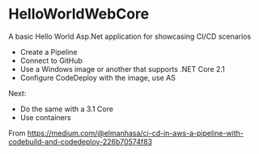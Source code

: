# HelloWorldWebCore
A basic Hello World Asp.Net application for showcasing CI/CD scenarios

* Create a Pipeline
* Connect to GitHub
* Use a Windows image or another that supports .NET Core 2.1
* Configure CodeDeploy with the image, use AS

Next:
* Do the same with a 3.1 Core
* Use containers



From
https://medium.com/@elmanhasa/ci-cd-in-aws-a-pipeline-with-codebuild-and-codedeploy-226b70574f83
